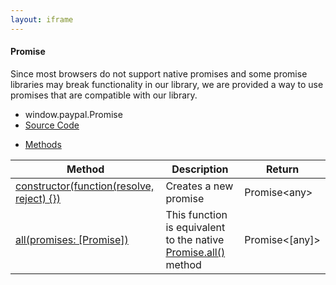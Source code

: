 ```yaml
---
layout: iframe
---
```


<div class="card">
    <div class="card-content">
        <h4>Promise</h4>
        <p>
            Since most browsers do not support native promises and some promise libraries may break functionality in our library, we are provided a way to use promises that are compatible
            with our library.
        </p>
        <ul class="collection">
            <li class="collection-item">window.paypal.Promise</li>
            <li class="collection-item"><a href="https://github.com/krakenjs/sync-browser-mocks">Source Code</a></li>
        </ul>
    </div>
    <div class="card-tabs">
        <ul class="tabs tabs-fixed-width">
            <li class="tab"><a class="active blue-text text-darken-1" href="#methods">Methods</a></li>
        </ul>
    </div>
    <div class="card-content grey lighten-4">
        <div id="methods">
            <table>
                <thead>
                    <tr>
                        <th>Method</th>
                        <th>Description</th>
                        <th>Return</th>
                    </tr>
                </thead>
                <tbody>
                    <tr>
                        <td><a href="constructor">constructor(function(resolve, reject) {})</a></td>
                        <td>Creates a new promise</td>
                        <td>Promise&lt;any&gt;</td>
                    </tr>
                    <tr>
                        <td><a href="all">all(promises: [Promise])</a></td>
                        <td>This function is equivalent to the native <a href="https://developer.mozilla.org/en-US/docs/Web/JavaScript/Reference/Global_Objects/Promise/all">Promise.all()</a> method</td>
                        <td>Promise&lt;[any]&gt;</td>
                    </tr>
                </tbody>
            </table>
        </div>
    </div>
</div>
